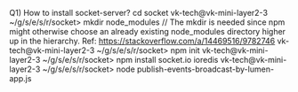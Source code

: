 Q1) How to install socket-server?
cd socket
vk-tech@vk-mini-layer2-3 ~/g/s/e/s/r/socket> mkdir node_modules // The mkdir is needed since npm might otherwise choose an already existing node_modules directory higher up in the hierarchy. Ref: https://stackoverflow.com/a/14469516/9782746
vk-tech@vk-mini-layer2-3 ~/g/s/e/s/r/socket> npm init
vk-tech@vk-mini-layer2-3 ~/g/s/e/s/r/socket> npm install socket.io ioredis
vk-tech@vk-mini-layer2-3 ~/g/s/e/s/r/socket> node publish-events-broadcast-by-lumen-app.js
